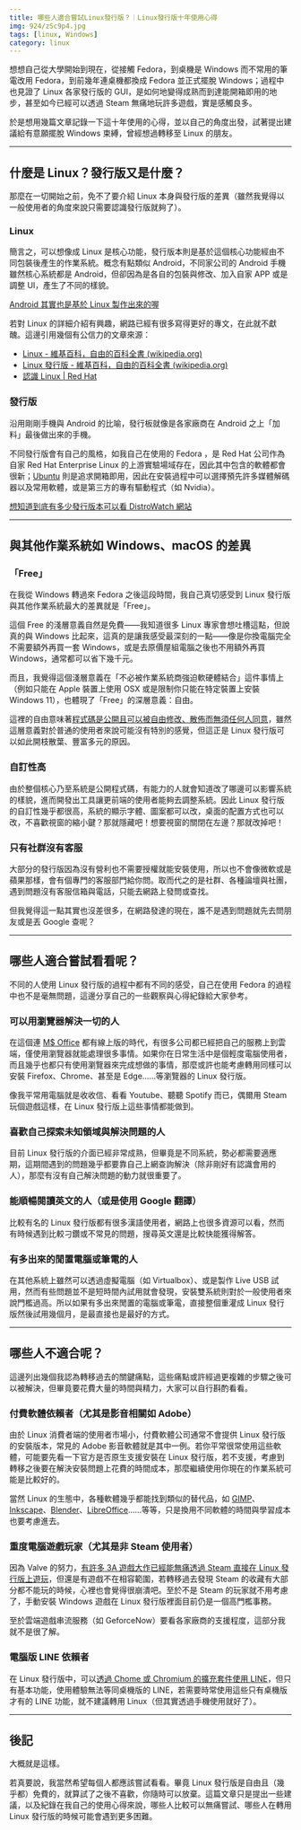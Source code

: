 ```yaml
---
title: 哪些人適合嘗試Linux發行版？｜Linux發行版十年使用心得
img: 924/zSc9p4.jpg
tags: [linux, Windows]
category: linux
---
```


想想自己從大學開始到現在，從接觸 Fedora，到桌機是 Windows 而不常用的筆電改用 Fedora，到前幾年連桌機都換成 Fedora 並正式擺脫 Windows；過程中也見證了 Linux 各家發行版的 GUI，是如何地變得成熟而到達能開箱即用的地步，甚至如今已經可以透過 Steam 無痛地玩許多遊戲，實是感觸良多。

<!--more-->

於是想用幾篇文章記錄一下這十年使用的心得，並以自己的角度出發，試著提出建議給有意願擺脫 Windows 束縛，曾經想過轉移至 Linux 的朋友。

---

## 什麼是 Linux？發行版又是什麼？

那麼在一切開始之前，免不了要介紹 Linux 本身與發行版的差異（雖然我覺得以一般使用者的角度來說只需要認識發行版就夠了）。

### Linux

簡言之，可以想像成 Linux 是核心功能，發行版本則是基於這個核心功能經由不同包裝後產生的作業系統。概念有點類似 Android，不同家公司的 Android 手機雖然核心系統都是 Android，但卻因為是各自的包裝與修改、加入自家 APP 或是調整 UI，產生了不同的樣貌。

<article-note>[Android 其實也是基於 Linux 製作出來的喔](https://zh.m.wikipedia.org/zh-tw/Android)</article-note>

若對 Linux 的詳細介紹有興趣，網路已經有很多寫得更好的專文，在此就不獻醜。這邊引用幾個有公信力的文章來源：

- [Linux - 維基百科，自由的百科全書 (wikipedia.org)](https://zh.m.wikipedia.org/zh-tw/Linux)
- [Linux 發行版 - 維基百科，自由的百科全書 (wikipedia.org)](https://zh.m.wikipedia.org/zh-tw/Linux%E5%8F%91%E8%A1%8C%E7%89%88)
- [認識 Linux | Red Hat](https://www.redhat.com/zh-tw/topics/linux)

### 發行版

沿用剛剛手機與 Android 的比喻，發行板就像是各家廠商在 Android 之上「加料」最後做出來的手機。

不同發行版會有自己的風格，如我自己在使用的 Fedora ，是 Red Hat 公司作為自家 Red Hat Enterprise Linux 的上游實驗場域存在，因此其中包含的軟體都會很新；[Ubuntu](https://ubuntu.com/download) 則是追求開箱即用，因此在安裝過程中可以選擇預先許多媒體解碼器以及常用軟體，或是第三方的專有驅動程式（如 Nvidia）。

<article-note>[想知道到底有多少發行版本可以看 DistroWatch 網站](https://distrowatch.com/)</article-note>

---

## 與其他作業系統如 Windows、macOS 的差異

### 「Free」

在我從 Windows 轉過來 Fedora 之後這段時間，我自己真切感受到 Linux 發行版與其他作業系統最大的差異就是「Free」。

這個 Free 的淺層意義自然是免費——我知道很多 Linux 專家會想吐槽這點，但說真的與 Windows 比起來，這真的是讓我感受最深刻的一點——像是你換電腦完全不需要額外再買一套 Windows，或是去原價屋組電腦之後也不用額外再買 Windows，通常都可以省下幾千元。

而且，我覺得這個淺層意義在「不必被作業系統商強迫軟硬體結合」這件事情上（例如只能在 Apple 裝置上使用 OSX 或是限制你只能在特定裝置上安裝 Windows 11），也體現了「Free」的深層意義：自由。

這裡的自由意味著[程式碼是公開且可以被自由修改、散佈而無須任何人同意](https://zh.m.wikipedia.org/wiki/%E8%87%AA%E7%94%B1%E5%8F%8A%E5%BC%80%E6%94%BE%E6%BA%90%E4%BB%A3%E7%A0%81%E8%BD%AF%E4%BB%B6)，雖然這層意義對於普通的使用者來說可能沒有特別的感覺，但這正是 Linux 發行版可以如此開枝散葉、豐富多元的原因。

### 自訂性高

由於整個核心乃至系統是公開程式碼，有能力的人就會知道改了哪邊可以影響系統的樣貌，進而開發出工具讓更前端的使用者能夠去調整系統。因此 Linux 發行版的自訂性幾乎都很高，系統的顯示字體、圖案都可以改，桌面的配置方式也可以改，不喜歡視窗的縮小鍵？那就隱藏吧！想要視窗的關閉在左邊？那就改掉吧！

### 只有社群沒有客服

大部分的發行版因為沒有營利也不需要授權就能安裝使用，所以也不會像微軟或是蘋果那樣，會有個專門的客服部門給你問。取而代之的是社群、各種論壇與社團，遇到問題沒有客服信箱與電話，只能去網路上發問或查找。

但我覺得這一點其實也沒差很多，在網路發達的現在，誰不是遇到問題就先去問朋友或是丟 Google 查呢？

---

## 哪些人適合嘗試看看呢？

不同的人使用 Linux 發行版的過程中都有不同的感受，自己在使用 Fedora 的過程中也不是毫無問題，這邊分享自己的一些觀察與心得紀錄給大家參考。

### 可以用瀏覽器解決一切的人

在這個連 [M$ Office](https://www.microsoft.com/zh-tw/microsoft-365/free-office-online-for-the-web) 都有線上版的時代，有很多公司都已經把自己的服務上到雲端，僅使用瀏覽器就能處理很多事情。如果你在日常生活中是個輕度電腦使用者，而且幾乎也都只有使用瀏覽器來完成想做的事情，那麼或許也能考慮轉用同樣可以安裝 Firefox、Chrome、甚至是 Edge……等瀏覽器的 Linux 發行版。

像我平常用電腦就是收收信、看看 Youtube、聽聽 Spotify 而已，偶爾用 Steam 玩個遊戲這樣，在 Linux 發行版上這些事情都能做到。

### 喜歡自己探索未知領域與解決問題的人

目前 Linux 發行版的介面已經非常成熟，但畢竟是不同系統，勢必都需要適應期，這期間遇到的問題幾乎都要靠自己上網查詢解決（除非剛好有認識會用的人），那麼有沒有自己解決問題的動力就很重要了。

### 能順暢閱讀英文的人（或是使用 Google 翻譯）

比較有名的 Linux 發行版都有很多漢語使用者，網路上也很多資源可以看，然而有時候遇到比較刁鑽或不常見的問題，搜尋英文還是比較快能獲得解答。

### 有多出來的閒置電腦或筆電的人

在其他系統上雖然可以透過虛擬電腦（如 Virtualbox）、或是製作 Live USB 試用，然而有些問題並不是短時間內試用就會發現，安裝雙系統則對於一般使用者來說門檻過高。所以如果有多出來閒置的電腦或筆電，直接整個重灌成 Linux 發行版然後試用幾個月，是最直接也是最好的方式。

---

## 哪些人不適合呢？

這邊列出幾個我認為轉移過去的關鍵痛點，這些痛點或許經過更複雜的步驟之後可以被解決，但畢竟要花費大量的時間與精力，大家可以自行斟酌看看。

### 付費軟體依賴者（尤其是影音相關如 Adobe）

由於 Linux 消費者端的使用者市場小，付費軟體公司通常不會提供 Linux 發行版的安裝版本，常見的 Adobe 影音軟體就是其中一例。若你平常很常使用這些軟體，可能要先看一下官方是否原生支援安裝在 Linux 發行版，若不支援，考慮到轉移之後要在解決安裝問題上花費的時間成本，那麼繼續使用你現在的作業系統可能是比較好的。

當然 Linux 的生態中，各種軟體幾乎都能找到類似的替代品，如 [GIMP](https://www.gimp.org/)、[Inkscape](https://inkscape.org/zh-hant/)、[Blender](https://www.blender.org/)、[LibreOffice](https://zh-tw.libreoffice.org/)……等等，只是換用不同軟體的時間與學習成本也要考慮進去。

### 重度電腦遊戲玩家（尤其是非 Steam 使用者）

因為 Valve 的努力，[有許多 3A 遊戲大作已經能無痛透過 Steam 直接在 Linux 發行版上遊玩](https://www.protondb.com/)，但還是有遊戲不在相容範圍，若轉移過去發現 Steam 的收藏有大部分都不能玩的時候，心裡也會覺得很崩潰吧。至於不是 Steam 的玩家就不用考慮了，手動安裝 Windows 遊戲在 Linux 發行版裡面目前仍是一個高門檻事務。

至於雲端遊戲串流服務（如 GeforceNow）要看各家廠商的支援程度，這部分我就不是很了解。

### 電腦版 LINE 依賴者

在 Linux 發行版中，可以[透過 Chome 或 Chromium 的擴充套件使用 LINE](https://chrome.google.com/webstore/detail/line/ophjlpahpchlmihnnnihgmmeilfjmjjc?hl=zh-TW)，但只有基本功能，使用體驗無法等同桌機版的 LINE，若需要時常使用這些只有桌機版才有的 LINE 功能，就不建議轉用 Linux（但其實透過手機使用就好了）。

---

## 後記

大概就是這樣。

若真要說，我當然希望每個人都應該嘗試看看。畢竟 Linux 發行版是自由且（幾乎都）免費的，就算試了之後不喜歡，你隨時可以放棄。這篇文章只是提出一些建議，以及紀錄在我自己的使用心得來說，哪些人比較可以無痛嘗試、哪些人在轉用 Linux 發行版的時候可能會遇到更多困難。

